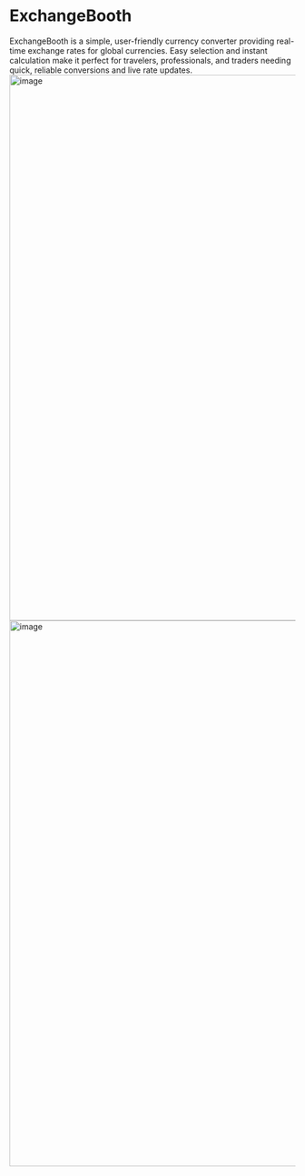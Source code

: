 # ExchangeBooth
ExchangeBooth is a simple, user-friendly currency converter providing real-time exchange rates for global currencies. Easy selection and instant calculation make it perfect for travelers, professionals, and traders needing quick, reliable conversions and live rate updates.
<img width="960" alt="image" src="https://github.com/user-attachments/assets/d4fd7733-2972-4d4b-87db-9909f7fc679e">
<img width="960" alt="image" src="https://github.com/user-attachments/assets/36c7024c-d6d4-45c3-8ca5-ff6bf5917aa0">
